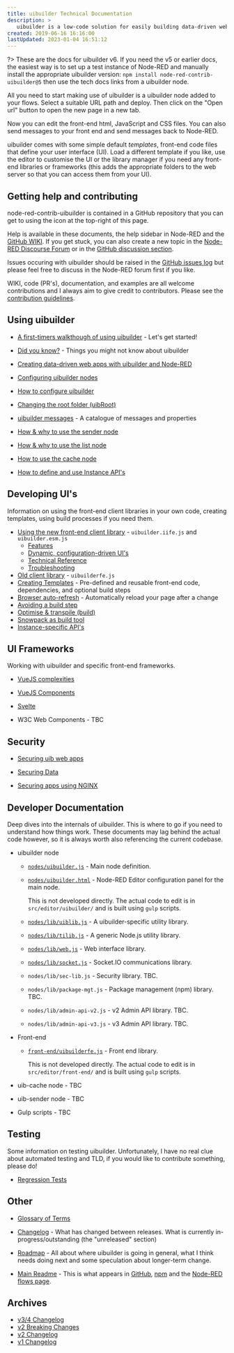 ```yaml
---
title: uibuilder Technical Documentation
description: >
   uibuilder is a low-code solution for easily building data-driven web sites and web apps in conjunction with Node-RED.
created: 2019-06-16 16:16:00
lastUpdated: 2023-01-04 16:51:12
---
```


?> These are the docs for uibuilder v6. If you need the v5 or earlier docs, the easiest way is to set up a test instance of Node-RED and manually install the appropriate uibuilder version: `npm install node-red-contrib-uibuilder@5` then use the tech docs links from a uibuilder node.

All you need to start making use of uibuilder is a uibuilder node added to your flows. Select a suitable URL path and deploy. Then click on the "Open url" button to open the new page in a new tab.

Now you can edit the front-end html, JavaScript and CSS files. You can also send messages to your front end and send messages back to Node-RED.

uibuilder comes with some simple default *templates*, front-end code files that define your user interface (UI).
Load a different template if you like, use the editor to customise the UI or the library manager if you need any front-end libraries or frameworks (this adds the appropriate folders to the web server so that you can access them from your UI).

## Getting help and contributing

node-red-contrib-uibuilder is contained in a GitHub repository that you can get to using the icon at the top-right of this page.

Help is available in these documents, the help sidebar in Node-RED and the [GitHub WIKI](https://github.com/TotallyInformation/node-red-contrib-uibuilder/wiki). If you get stuck, you can also create a new topic in the [Node-RED Discourse Forum](https://discourse.nodered.org/tag/node-red-contrib-uibuilder) or in the [GitHub discussion section](https://github.com/TotallyInformation/node-red-contrib-uibuilder/discussions).

Issues occuring with uibuilder should be raised in the [GitHub issues log](https://github.com/TotallyInformation/node-red-contrib-uibuilder/issues) but please feel free to discuss in the Node-RED forum first if you like.

WIKI, code (PR's), documentation, and examples are all welcome contributions and I always aim to give credit to contributors. Please see the [contribution guidelines](https://github.com/TotallyInformation/node-red-contrib-uibuilder/blob/main/.github/CONTRIBUTING.md).

## Using uibuilder

* [A first-timers walkthough of using uibuilder](walkthrough1.md) - Let's get started!

* [Did you know?](did-you-know.md) - Things you might not know about uibuilder
* [Creating data-driven web apps with uibuilder and Node-RED](web-app-workflow.md)
* [Configuring uibuilder nodes](uib-node-configuration.md)
* [How to configure uibuilder](uib-configuration.md)
* [Changing the root folder (uibRoot)](changing-uibroot.md)
* [uibuilder messages](pre-defined-msgs.md) - A catalogue of messages and properties
* [How & why to use the sender node](sender-node.md)
* [How & why to use the list node](list-node.md)
* [How to use the cache node](cache-node.md)
* [How to define and use Instance API's](instance-apis.md)

## Developing UI's

Information on using the front-end client libraries in your own code, creating templates, using build processes if you need them.

* [Using the new front-end client library](uibuilder.module.md) - `uibuilder.iife.js` and `uibuilder.esm.js`
  * [Features](client-docs/features.md)
  * [Dynamic, configuration-driven UI's](client-docs/config-driven-ui.md)
  * [Technical Reference](client-docs/technical-reference.md)
  * [Troubleshooting](client-docs/troubleshooting.md)
* [Old client library](front-end-library.md) - `uibuilderfe.js`
* [Creating Templates](creating-templates) - Pre-defined and reusable front-end code, dependencies, and optional build steps
* [Browser auto-refresh](browser-refresh.md) - Automatically reload your page after a change
* [Avoiding a build step](front-end-no-build.md)
* [Optimise & transpile (build)](front-end-builds.md)
* [Snowpack as build tool](front-end-build-snowpack.md)
* [Instance-specific API's](instance-apis.md)

## UI Frameworks

Working with uibuilder and specific front-end frameworks.

* [VueJS complexities](vue-complexities.md)

* [VueJS Components](vue-component-handling.md)
* [Svelte](svelte.md)
* W3C Web Components - TBC

## Security

* [Securing uib web apps](security.md "Overview of general web app security with some specifics for Node-RED and uibuilder")

* [Securing Data](securing-data.md "How to use flows and uibiulder middleware to secure your data")
* [Securing apps using NGINX](uib-security-nginx.md "How to use NGINX as a reverse proxy with TLS and identity authentication")

## Developer Documentation

Deep dives into the internals of uibuilder. This is where to go if you need to understand how things work. These documents may lag behind the actual code however, so it is always worth also referencing the current codebase.

* uibuilder node
  * [`nodes/uibuilder.js`](uibuilder-js.md) - Main node definition.
  * [`nodes/uibuilder.html`](uibuilder-html.md) - Node-RED Editor configuration panel for the main node.
    
    This is not developed directly. The actual code to edit is in `src/editor/uibuilder/` and is built using `gulp` scripts.
  
  * [`nodes/lib/uiblib.js`](uiblib-js.md) - A uibuilder-specific utility library.
  * [`nodes/lib/tilib.js`](tilib-js.md) - A generic Node.js utility library.
  * [`nodes/lib/web.js`](web-js.md) - Web interface library.
  * [`nodes/lib/socket.js`](socket-js.md) - Socket.IO communications library.
  * `nodes/lib/sec-lib.js` - Security library. TBC.
  * `nodes/lib/package-mgt.js` - Package management (npm) library. TBC.
  * `nodes/lib/admin-api-v2.js` - v2 Admin API library. TBC.
  * `nodes/lib/admin-api-v3.js` - v3 Admin API library. TBC.

* Front-end
  * [`front-end/uibuilderfe.js`](uibuilderfe-js.md) - Front end library.

    This is not developed directly. The actual code to edit is in `src/editor/front-end/` and is built using `gulp` scripts.
  
* uib-cache node - TBC
* uib-sender node - TBC
* Gulp scripts - TBC

## Testing

Some information on testing uibuilder. Unfortunately, I have no real clue about automated testing and TLD, if you would like to contribute something, please do!

* [Regression Tests](regression-tests.md)

## Other

* [Glossary of Terms](glossary.md)

* [Changelog](changelog) - What has changed between releases. What is currently in-progress/outstanding (the "unreleased" section)
* [Roadmap](roadmap) - All about where uibuilder is going in general, what I think needs doing next and some speculation about longer-term change.
* [Main Readme](uibhome) - This is what appears in [GitHub](https://github.com/TotallyInformation/node-red-contrib-uibuilder), [npm](https://www.npmjs.com/package/node-red-contrib-uibuilder]) and the [Node-RED flows page](https://flows.nodered.org/node/node-red-contrib-uibuilder).

## Archives

* [v3/4 Changelog](archived/CHANGELOG-v3-v4)
* [v2 Breaking Changes](archived/v2-breaking-changes.md)
* [v2 Changelog](archived/CHANGELOG-v2.md)
* [v1 Changelog](archived/CHANGELOG-v1.md)
